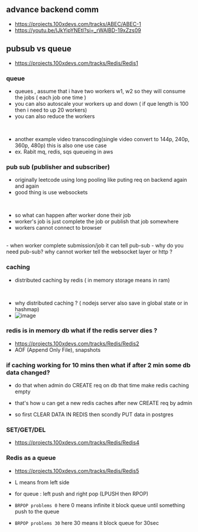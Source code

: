 ## advance backend comm
- https://projects.100xdevs.com/tracks/ABEC/ABEC-1
- https://youtu.be/IJkYipYNEtI?si=_rWAlBD-19xZzs09

## pubsub vs queue
- https://projects.100xdevs.com/tracks/Redis/Redis1

### queue
- queues , assume that i have two workers w1, w2 so they will consume the jobs ( each job one time )
- you can also autoscale your workers up and down ( if que length is 100 then i need to up 20 workers)
- you can also reduce the workers
<br/>

- another example video transcoding(single video convert to 144p, 240p, 360p, 480p) this is also one use case
- ex. Rabit mq, redis, sqs queueing in aws

### pub sub (publisher and subscriber)
- originally leetcode using long pooling like puting req on backend again and again
- good thing is use websockets
<br/>

- so what can happen after worker done their job
- worker's job is just complete the job or publish that job somewhere
- workers cannot connect to browser

<br/>
- when worker complete submission/job it can tell pub-sub 
- why do you need pub-sub? why cannot worker tell the websocket layer or http ?


### caching
- distributed caching by redis ( in memory storage means in ram)
<br/>

- why distributed caching ? ( nodejs server also save in global state or in hashmap)
- ![image](https://github.com/user-attachments/assets/153de5cb-9bcb-4a2a-9485-44eddbc60afa)

### redis is in memory db what if the redis server dies ?
- https://projects.100xdevs.com/tracks/Redis/Redis2
- AOF (Append Only File), snapshots 

### if caching working for 10 mins then what if after 2 min some db data changed?
- do that when admin do CREATE req on db that time make redis caching empty
- that's how u can get a new redis caches after new CREATE req by admin

- so first CLEAR DATA IN REDIS  then scondly PUT data in postgres
 
### SET/GET/DEL

- https://projects.100xdevs.com/tracks/Redis/Redis4

### Redis as a queue

- https://projects.100xdevs.com/tracks/Redis/Redis5
- L means from left side
- for queue : left push and right pop (LPUSH then RPOP)

- `BRPOP problems 0` here 0 means infinite it block queue until something push to the queue
- `BRPOP problems 30` here 30 means it block queue for 30sec

